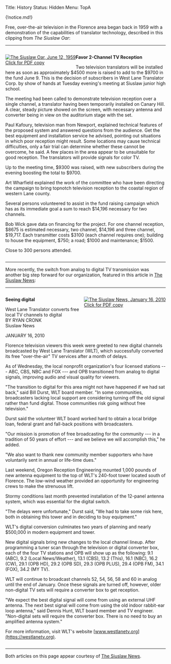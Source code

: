 Title: History
Status: Hidden
Menu: TopA

{!notice.md!}

Free, over-the-air television in the Florence area began back in 1959
with a demonstration of the capabilities of translator technology,
described in this clipping from *The Siuslaw Oar*:

----

<div markdown style="overflow:auto;">

<div markdown style="float:left;">

[![The Siuslaw Oar, June 12,
1959]({static}/images/The-Oar.jpg)<br>Click for PDF
copy]({static}/pdfs/The_Oar.pdf)

</div>

**Favor 2-Channel TV Reception**

Two television translators will be installed here as soon as
approximately $4500 more is raised to add to the $9700 in the fund
June 9. This is the decision of subscribers in West Lane Translator
Corp. by show of hands at Tuesday evening's meeting at Siuslaw junior
high school.

The meeting had been called to demonstrate television reception over a
single channel, a translator having been temporarily installed on
Canary Hill. A clear, steady picture showed on the screen, with
necessary antenna and converter being in view on the auditorium stage
with the set.

Paul Kafoury, television man from Newport, explained technical
features of the proposed system and answered questions from the
audience. Get the best equipment and installation service he advised,
pointing out situations in which poor reception might result. Some
locations may cause technical difficulties, only a fair trial can
determine whether these cannot be overcome, he said. A few places in
the area appear to be unsuitable for good reception. The translators
will provide signals for color TV.

Up to the meeting time, $9300 was raised, with new subscribers during
the evening boosting the total to $9700.

Art Wharfield explained the work of the committee who have been
directing the campaign to bring topnotch television reception to the
coastal region of western Lane county.

Several persons volunteered to assist in the fund raising campaign
which has as its immediate goal a sum to reach $14,196 necessary for
two channels.

Bob Wick gave data on financing for the project. For one channel
reception, $8675 is estimated necessary, two channel, $14,196 and
three channel, $19,717. Each transmitter costs $3100 (each channel
requires one); building to house the equipment, $750; a road; $1000
and maintenance; $1500.

Close to 300 persons attended.

</div>

----

More recently, the switch from analog to digital TV transmission was
another big step forward for our organization, featured in this article
in [The Siuslaw News](https://thesiuslawnews.com/):

----

<div markdown style="overflow:auto;">

<div markdown style="float:right;">

[![The Siuslaw News, January 16,
2010]({static}/images/seeing-digital.jpg)<br>Click for PDF
copy]({static}/pdfs/Siuslaw_News_01-16-2010.pdf)

</div>

**Seeing digital**

West Lane Translator converts free local TV channels to digital  
BY RYAN CRONK  
Siuslaw News  

JANUARY 16, 2010

Florence television viewers this week were greeted to new digital
channels broadcasted by West Lane Translator (WLT), which successfully
converted its free "over-the-air" TV services after a month of delays.

As of Wednesday, the local nonprofit organization's four licensed
stations --- ABC, CBS, NBC and FOX --- and OPB transitioned from
analog to digital signals, improving audio and visual quality for
viewers.

"The transition to digital for this area might not have happened if we
had sat back," said Bill Durst, WLT board member. "In some
communities, broadcasters lacking local support are considering
turning off the old signal rather than fund digital.  Those
communities risk going without free television."

Durst said the volunteer WLT board worked hard to obtain a local
bridge loan, federal grant and fall-back positions with broadcasters.

"Our mission is promotion of free broadcasting for the community ---
in a tradition of 50 years of effort --- and we believe we will
accomplish this," he added.

"We also want to thank new community member supporters who have
voluntarily sent in annual or life-time dues."

Last weekend, Oregon Reception Engineering mounted 1,000 pounds of new
antenna equipment to the top of WLT's 240-foot tower located south of
Florence. The low-wind weather provided an opportunity for engineering
crews to make the strenuous lift.

Stormy conditions last month prevented installation of the 12-panel
antenna system, which was essential for the digital switch.

"The delays were unfortunate," Durst said, "We had to take some risk
here, both in obtaining this tower and in deciding to buy equipment."

WLT's digital conversion culminates two years of planning and nearly
$500,000 in modern equipment and tower.

New digital signals bring new changes to the local channel
lineup. After programming a tuner scan through the television or
digital converter box, each of the four TV stations and OPB will show
up as the following: 9.1 (ABC), 9.2 (Local News/Weather), 13.1 (CBS),
13.2 (This), 16.1 (NBC), 16.2 (CW), 29.1 (OPB HD), 29.2 (OPB SD), 29.3
(OPB PLUS), 29.4 (OPB FM), 34.1 (FOX), 34.2 (MY TV).

WLT will continue to broadcast channels 52, 54, 56, 58 and 60 in
analog until the end of January.  Once these signals are turned off,
however, older non-digital TV sets will require a converter box to get
reception.

"We expect the best digital signal will come from using an external
UHF antenna. The next best signal will come from using the old indoor
rabbit-ear loop antenna," said Dennis Hunt, WLT board member and TV
engineer.  "Non-digital sets will require the converter box. There is
no need to buy an amplified antenna system."

For more information, visit WLT's website
[www.westlanetv.org](https://westlanetv.org).

</div>

----

Both articles on this page appear courtesy of [The Siuslaw
News](https://thesiuslawnews.com/).

